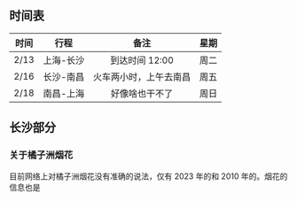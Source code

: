 ## 时间表

| 时间 | 行程 | 备注 | 星期 |
| :--: | :--: | :--: | ---- |
| 2/13 | 上海-长沙 | 到达时间 12:00 | 周二 |
| 2/16 | 长沙-南昌 | 火车两小时，上午去南昌 | 周五 |
| 2/18 | 南昌-上海 | 好像啥也干不了 | 周日 |
## 长沙部分

### 关于橘子洲烟花

目前网络上对橘子洲烟花没有准确的说法，仅有 2023 年的和 2010 年的。烟花的信息也是
